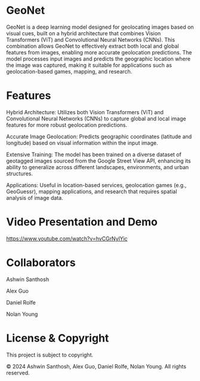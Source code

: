 # GeoNet
GeoNet is a deep learning model designed for geolocating images based on visual cues, built on a hybrid architecture that combines Vision Transformers (ViT) and Convolutional Neural Networks (CNNs). This combination allows GeoNet to effectively extract both local and global features from images, enabling more accurate geolocation predictions. The model processes input images and predicts the geographic location where the image was captured, making it suitable for applications such as geolocation-based games, mapping, and research.

# Features
Hybrid Architecture: Utilizes both Vision Transformers (ViT) and Convolutional Neural Networks (CNNs) to capture global and local image features for more robust geolocation predictions.

Accurate Image Geolocation: Predicts geographic coordinates (latitude and longitude) based on visual information within the input image.

Extensive Training: The model has been trained on a diverse dataset of geotagged images sourced from the Google Street View API, enhancing its ability to generalize across different landscapes, environments, and urban structures.

Applications: Useful in location-based services, geolocation games (e.g., GeoGuessr), mapping applications, and research that requires spatial analysis of image data.

# Video Presentation and Demo
[https://www.youtube.com/watch?v=hvCGrNylYic ](https://www.youtube.com/watch?v=hvCGrNylYic)

# Collaborators
Ashwin Santhosh

Alex Guo

Daniel Rolfe

Nolan Young

# License & Copyright
This project is subject to copyright.

© 2024 Ashwin Santhosh, Alex Guo, Daniel Rolfe, Nolan Young. All rights reserved.
